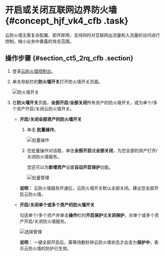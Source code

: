 # 开启或关闭互联网边界防火墙 {#concept_hjf_vk4_cfb .task}

云防火墙无需复杂配置、即开即用，支持同时对互联网出流量和入流量的访问进行控制，缩小业务中暴露的攻击范围。

## 操作步骤 {#section_ct5_2rq_cfb .section}

1.  登录[云防火墙控制台](https://yundun.console.aliyun.com/?p=cfwnext#/overview)。
2.  单击导航栏的**防火墙开关**打开防火墙开关页面。

    ![防火墙开关](http://static-aliyun-doc.oss-cn-hangzhou.aliyuncs.com/assets/img/21270/156819607111766_zh-CN.png)

3.  在**防火墙开关**页面，**全部开启**/**全部关闭**所有资产的防火墙开关，或为单个/多个资产开启/关闭云防火墙开关。
    -   **开启/关闭全部资产的防火墙开关** 

        1.  单击 **批量操作**。

            ![批量操作](http://static-aliyun-doc.oss-cn-hangzhou.aliyuncs.com/assets/img/21270/156819607153972_zh-CN.png)

        2.  在批量操作对话框，单击**全部开启**或**全部关闭**，为您全部的资产打开/关闭防火墙服务。

            您还可以为**新增资产**设置**自动开启保护**功能。

            ![批量管理](http://static-aliyun-doc.oss-cn-hangzhou.aliyuncs.com/assets/img/21270/156819607153973_zh-CN.png)

        **说明：** 云防火墙服务开通后，云防火墙开关默认全部关闭。建议您全部开启云防火墙。

    -   **开启/关闭单个或多个资产的防火墙开关** 

        勾选单个/多个资产并单击**操作**栏的**开启保护**或**关闭保护**，对单个或多个资产开启/关闭防火墙服务。

        ![选择管理](http://static-aliyun-doc.oss-cn-hangzhou.aliyuncs.com/assets/img/21270/156819607132275_zh-CN.png)

        **说明：** 一键全部开启后，需等待数秒钟云防火墙状态才会变为**保护中**，表示云防火墙的防护已生效。


